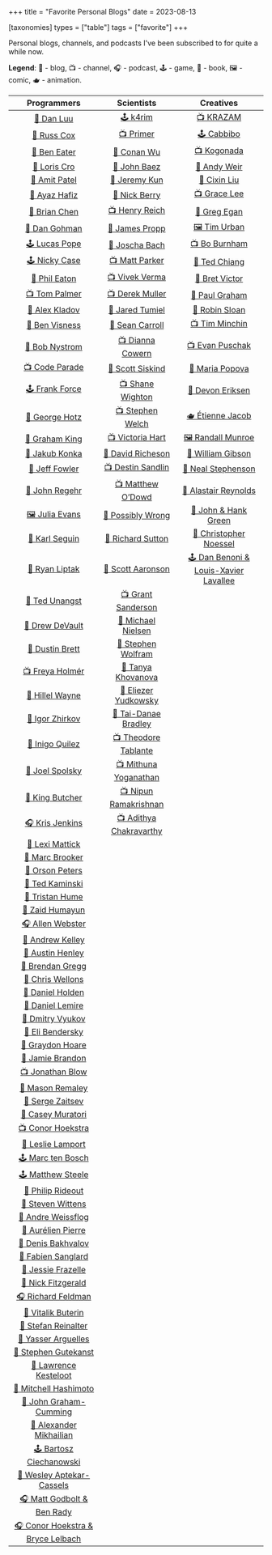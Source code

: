 +++
title = "Favorite Personal Blogs"
date = 2023-08-13

[taxonomies]
types = ["table"]
tags = ["favorite"]
+++

Personal blogs, channels, and podcasts I've been subscribed to for quite a while now.

<!-- more -->

**Legend**: 💭 - blog, 📺 - channel, 🎧 - podcast, 🕹️ - game, 📖 - book, 🖼️ - comic, 🫖 - animation.

|                              Programmers                              |                               Scientists                               |                             Creatives                              |
|:---------------------------------------------------------------------:|:----------------------------------------------------------------------:|:------------------------------------------------------------------:|
|                   [💭 Dan Luu](https://danluu.com/)                   |                 [🕹️ k4rim](https://scientific.place/)                 |            [📺 KRAZAM](https://www.youtube.com/@KRAZAM)            |
|               [💭 Russ Cox](https://research.swtch.com)               |           [📺 Primer](https://www.youtube.com/@PrimerBlobs)            |                  [🕹️ Cabbibo](https://cabbi.bo/)                  |
|           [💭 Ben Eater](https://www.youtube.com/@BenEater)           |                  [💭 Conan Wu](https://conanwu.com/)                   |            [📺 Kogonada](https://kogonada.com/archive)             |
|                  [💭 Loris Cro](https://kristoff.it)                  |       [💭 John Baez](https://math.ucr.edu/home/baez/README.html)       |            [📖 Andy Weir](https://andyweirauthor.com/)             |
|              [💭 Amit Patel](https://amitp.blogspot.com)              |                 [💭 Jeremy Kun](https://jeremykun.com)                 |               [📖 Cixin Liu](https://cixinliu.com/)                |
|                [💭 Ayaz Hafiz](https://ayazhafiz.com)                 |          [💭 Nick Berry](https://datagenetics.com/blog.html)           |   [📺 Grace Lee](https://www.youtube.com/@WhatsSoGreatAboutThat)   |
|              [💭 Brian Chen](https://blog.vero.site/all)              |        [📺 Henry Reich](https://www.youtube.com/@MinutePhysics)        | [📖 Greg Egan](https://www.gregegan.net/BIBLIOGRAPHY/Online.html)  |
|           [💭 Dan Gohman](https://blog.sunfishcode.online)            |          [💭 James Propp](https://mathenchant.wordpress.com/)          |          [🖼️ Tim Urban](https://waitbutwhy.com/archive/)          |
|               [🕹️ Lucas Pope](https://www.dukope.com)                |                    [💭 Joscha Bach](http://bach.ai)                    |        [📺 Bo Burnham](https://www.youtube.com/@boburnham)         |
|                  [🕹️ Nicky Case](https://ncase.me)                   |        [📺 Matt Parker](https://www.youtube.com/@standupmaths)         | [📖 Ted Chiang](https://www.newyorker.com/contributors/ted-chiang) |
|             [💭 Phil Eaton](https://notes.eatonphil.com)              |          [📺 Vivek Verma](https://www.youtube.com/@vcubingx)           |              [💭 Bret Victor](http://worrydream.com)               |
|         [📺 Tom Palmer](https://www.youtube.com/@contextfree)         |         [📺 Derek Muller](https://www.youtube.com/@veritasium)         |       [💭 Paul Graham](http://paulgraham.com/articles.html)        |
|              [💭 Alex Kladov](https://matklad.github.io)              |         [💭 Jared Tumiel](https://jaredtumiel.github.io/blog/)         |           [📖 Robin Sloan](https://www.robinsloan.com/)            |
|                [💭 Ben Visness](https://bvisness.me/)                 |        [💭 Sean Carroll](https://www.preposterousuniverse.com/)        |       [📺 Tim Minchin](https://www.youtube.com/@TimMinchin)        |
|         [💭 Bob Nystrom](https://journal.stuffwithstuff.com/)         |        [📺 Dianna Cowern](https://www.youtube.com/@physicsgirl)        |      [📺 Evan Puschak](https://www.youtube.com/@Nerdwriter1)       |
|         [📺 Code Parade](https://www.youtube.com/@CodeParade)         |        [💭 Scott Siskind](https://astralcodexten.substack.com)         | [💭 Maria Popova](https://www.themarginalian.org/author/mpopova/)  |
|            [🕹️ Frank Force](https://generative.3d2k.com/)            |       [📺 Shane Wighton](https://www.youtube.com/@StuffMadeHere)       |           [📖 Devon Eriksen](https://devoneriksen.com/)            |
|           [💭 George Hotz](https://geohot.github.io/blog/)            |      [📺 Stephen Welch](https://www.youtube.com/@WelchLabsVideo)       |              [🫖 Étienne Jacob](https://bleuje.com/)               |
|               [💭 Graham King](https://darkcoding.net/)               |           [📺 Victoria Hart](https://www.youtube.com/Vihart)           |          [🖼️ Randall Munroe](https://xkcd.com/archive/)           |
|              [💭 Jakub Konka](http://www.jakubkonka.com)              |  [💭 David Richeson](https://divisbyzero.com/blog-division-by-zero/)   |        [📖 William Gibson](https://williamgibsonbooks.com/)        |
|               [💭 Jeff Fowler](https://blog.jfo.click/)               |     [📺 Destin Sandlin](https://www.youtube.com/@smartereveryday)      |       [📖 Neal Stephenson](https://www.nealstephenson.com/)        |
|              [💭 John Regehr](https://blog.regehr.org/)               |       [📺 Matthew O’Dowd](https://www.youtube.com/@pbsspacetime)       |     [📖 Alastair Reynolds](https://www.alastairreynolds.com/)      |
|                  [🖼️ Julia Evans](https://jvns.ca)                   |        [💭 Possibly Wrong](https://possiblywrong.wordpress.com)        |         [💭 John & Hank Green](https://nerdfighteria.com)          |
|             [💭 Karl Seguin](https://www.openmymind.net/)             |          [💭 Richard Sutton](http://www.incompleteideas.net)           |       [💭 Christopher Noessel](https://scifiinterfaces.com)        |
|          [💭 Ryan Liptak](https://www.ryanliptak.com/blog/)           |            [💭 Scott Aaronson](https://scottaaronson.blog/)            |  [🕹️ Dan Benoni & Louis-Xavier Lavallee](https://growth.design)   |
|             [💭 Ted Unangst](https://www.tedunangst.com/)             |       [📺 Grant Sanderson](https://www.youtube.com/@3blue1brown)       |                                                                    |
|              [💭 Drew DeVault](https://drewdevault.com)               |           [💭 Michael Nielsen](https://michaelnielsen.org/)            |                                                                    |
|              [💭 Dustin Brett](https://dustinbrett.com/)              | [💭 Stephen Wolfram](https://writings.stephenwolfram.com/all-by-date/) |                                                                    |
|         [📺 Freya Holmér](https://www.youtube.com/@acegikmo)          |         [💭 Tanya Khovanova](https://www.tanyakhovanova.com/)          |                                                                    |
|   [💭 Hillel Wayne](https://buttondown.email/hillelwayne/archive/)    |       [💭 Eliezer Yudkowsky](https://www.yudkowsky.net/sitemap/)       |                                                                    |
|           [💭 Igor Zhirkov](https://rubber-duck-typing.com)           |      [💭 Tai-Danae Bradley](https://www.math3ma.com/categories/)       |                                                                    |
|              [💭 Inigo Quilez](https://iquilezles.org/)               |    [📺 Theodore Tablante](https://www.youtube.com/@BranchEducation)    |                                                                    |
|          [💭 Joel Spolsky](https://www.joelonsoftware.com/)           | [📺 Mithuna Yoganathan](https://www.youtube.com/@LookingGlassUniverse) |                                                                    |
|                 [💭 King Butcher](https://kprotty.me)                 |      [📺 Nipun Ramakrishnan](https://www.youtube.com/@Reducible)       |                                                                    |
|         [🎧 Kris Jenkins](https://pod.link/developer-voices)          |       [📺 Adithya Chakravarthy](https://www.youtube.com/@Aleph0)       |                                                                    |
|            [💭 Lexi Mattick](https://kognise.dev/writing)             |                                                                        |                                                                    |
|            [💭 Marc Brooker](https://brooker.co.za/blog/)             |                                                                        |                                                                    |
|               [💭 Orson Peters](https://orlp.net/blog/)               |                                                                        |                                                                    |
|         [💭 Ted Kaminski](https://www.tedinski.com/archive/)          |                                                                        |                                                                    |
|           [💭 Tristan Hume](https://thume.ca/archive.html)            |                                                                        |                                                                    |
|          [💭 Zaid Humayun](https://redixhumayun.github.io/)           |                                                                        |                                                                    |
|         [🎧 Allen Webster](https://conversations.mr4th.com/)          |                                                                        |                                                                    |
|              [💭 Andrew Kelley](https://andrewkelley.me)              |                                                                        |                                                                    |
|        [💭 Austin Henley](https://austinhenley.com/blog.html)         |                                                                        |                                                                    |
|        [💭 Brendan Gregg](https://www.brendangregg.com/blog/)         |                                                                        |                                                                    |
|          [💭 Chris Wellons](https://nullprogram.com/index/)           |                                                                        |                                                                    |
|      [💭 Daniel Holden](https://www.theorangeduck.com/page/all)       |                                                                        |                                                                    |
|              [💭 Daniel Lemire](https://lemire.me/blog/)              |                                                                        |                                                                    |
|          [💭 Dmitry Vyukov](https://www.1024cores.net/home/)          |                                                                        |                                                                    |
|    [💭 Eli Bendersky](https://eli.thegreenplace.net/archives/all/)    |                                                                        |                                                                    |
|          [💭 Graydon Hoare](https://graydon2.dreamwidth.org)          |                                                                        |                                                                    |
|        [💭 Jamie Brandon](https://www.scattered-thoughts.net)         |                                                                        |                                                                    |
|         [📺 Jonathan Blow](https://www.youtube.com/@jblow888)         |                                                                        |                                                                    |
|        [💭 Mason Remaley](https://anthropicstudios.com/blog/)         |                                                                        |                                                                    |
|             [💭 Serge Zaitsev](https://zserge.com/posts/)             |                                                                        |                                                                    |
|         [💭 Casey Muratori](https://www.computerenhance.com/)         |                                                                        |                                                                    |
|       [📺 Conor Hoekstra](https://www.youtube.com/@code_report)       |                                                                        |                                                                    |
|        [💭 Leslie Lamport](https://lamport.azurewebsites.net/)        |                                                                        |                                                                    |
|            [🕹️ Marc ten Bosch](https://marctenbosch.com/)            |                                                                        |                                                                    |
|             [🕹️ Matthew Steele](https://mdsteele.games/)             |                                                                        |                                                                    |
|              [💭 Philip Rideout](https://prideout.net/)               |                                                                        |                                                                    |
|                 [💭 Steven Wittens](https://acko.net)                 |                                                                        |                                                                    |
|        [💭 Andre Weissflog](https://floooh.github.io/archive/)        |                                                                        |                                                                    |
|         [💭 Aurélien Pierre](https://eng.aurelienpierre.com/)         |                                                                        |                                                                    |
|           [💭 Denis Bakhvalov](https://easyperf.net/notes/)           |                                                                        |                                                                    |
|           [💭 Fabien Sanglard](https://fabiensanglard.net)            |                                                                        |                                                                    |
|                [💭 Jessie Frazelle](https://jess.dev/)                |                                                                        |                                                                    |
|           [💭 Nick Fitzgerald](https://fitzgeraldnick.com/)           |                                                                        |                                                                    |
|           [🎧 Richard Feldman](https://pod.link/1602572955)           |                                                                        |                                                                    |
|               [💭 Vitalik Buterin](https://vitalik.ca)                |                                                                        |                                                                    |
|      [💭 Stefan Reinalter](https://blog.molecular-matters.com/)       |                                                                        |                                                                    |
|             [💭 Yasser Arguelles](https://yasserarg.com/)             |                                                                        |                                                                    |
|      [💭 Stephen Gutekanst](https://devlog.hexops.com/archives/)      |                                                                        |                                                                    |
|      [💭 Lawrence Kesteloot](https://www.teamten.com/lawrence/)       |                                                                        |                                                                    |
|        [💭 Mitchell Hashimoto](https://mitchellh.com/writing)         |                                                                        |                                                                    |
|              [💭 John Graham-Cumming](https://jgc.org/)               |                                                                        |                                                                    |
|        [💭 Alexander Mikhailian](http://mikhailian.mova.org/)         |                                                                        |                                                                    |
|      [🕹️ Bartosz Ciechanowski](https://ciechanow.ski/archives/)      |                                                                        |                                                                    |
|        [💭 Wesley Aptekar-Cassels](https://blog.wesleyac.com)         |                                                                        |                                                                    |
| [🎧 Matt Godbolt & Ben Rady](https://www.twoscomplement.org/#podcast) |                                                                        |                                                                    |
|   [🎧 Conor Hoekstra & Bryce Lelbach](https://adspthepodcast.com/)    |                                                                        |                                                                    |
